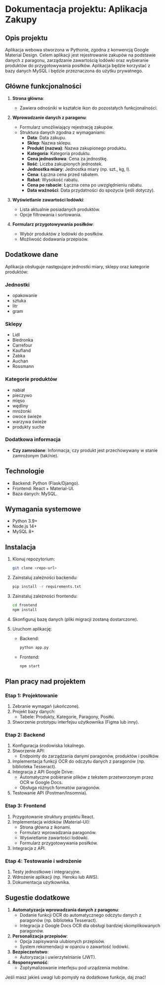 # Dokumentacja projektu: Aplikacja Zakupy

## Opis projektu

Aplikacja webowa stworzona w Pythonie, zgodna z konwencją Google Material Design. Celem aplikacji jest rejestrowanie zakupów na podstawie danych z paragonu, zarządzanie zawartością lodówki oraz wybieranie produktów do przygotowywania posiłków. Aplikacja będzie korzystać z bazy danych MySQL i będzie przeznaczona do użytku prywatnego.

## Główne funkcjonalności

1. **Strona główna**:

   - Zawiera odnośniki w kształcie ikon do pozostałych funkcjonalności.

2. **Wprowadzanie danych z paragonu**:

   - Formularz umożliwiający rejestrację zakupów.
   - Struktura danych zgodna z wymaganiami:
     - **Data**: Data zakupu.
     - **Sklep**: Nazwa sklepu.
     - **Produkt (nazwa)**: Nazwa zakupionego produktu.
     - **Kategoria**: Kategoria produktu.
     - **Cena jednostkowa**: Cena za jednostkę.
     - **Ilość**: Liczba zakupionych jednostek.
     - **Jednostka miary**: Jednostka miary (np. szt., kg, l).
     - **Cena**: Łączna cena przed rabatem.
     - **Rabat**: Wysokość rabatu.
     - **Cena po rabacie**: Łączna cena po uwzględnieniu rabatu.
     - **Data ważności**: Data przydatności do spożycia (jeśli dotyczy).

3. **Wyświetlanie zawartości lodówki**:

   - Lista aktualnie posiadanych produktów.
   - Opcje filtrowania i sortowania.

4. **Formularz przygotowywania posiłków**:

   - Wybór produktów z lodówki do posiłków.
   - Możliwość dodawania przepisów.

## Dodatkowe dane

Aplikacja obsługuje następujące jednostki miary, sklepy oraz kategorie produktów:

### Jednostki
- opakowanie
- sztuka
- litr
- gram

### Sklepy
- Lidl
- Biedronka
- Carrefour
- Kaufland
- Żabka
- Auchan
- Rossmann

### Kategorie produktów
- nabiał
- pieczywo
- mięso
- wędliny
- mrożonki
- owoce świeże
- warzywa świeże
- produkty suche

### Dodatkowa informacja
- **Czy zamrożone**: Informacja, czy produkt jest przechowywany w stanie zamrożonym (tak/nie).

## Technologie

- Backend: Python (Flask/Django).
- Frontend: React + Material-UI.
- Baza danych: MySQL.

## Wymagania systemowe

- Python 3.9+
- Node.js 14+
- MySQL 8+

## Instalacja

1. Klonuj repozytorium:

   ```bash
   git clone <repo-url>
   ```

2. Zainstaluj zależności backendu:

   ```bash
   pip install -r requirements.txt
   ```

3. Zainstaluj zależności frontendu:

   ```bash
   cd frontend
   npm install
   ```

4. Skonfiguruj bazę danych (pliki migracji zostaną dostarczone).

5. Uruchom aplikację:

   - Backend:
     ```bash
     python app.py
     ```
   - Frontend:
     ```bash
     npm start
     ```

## Plan pracy nad projektem

### Etap 1: Projektowanie

1. Zebranie wymagań (ukończone).
2. Projekt bazy danych:
   - Tabele: Produkty, Kategorie, Paragony, Posiłki.
3. Stworzenie prototypu interfejsu użytkownika (Figma lub inny).

### Etap 2: Backend

1. Konfiguracja środowiska lokalnego.
2. Stworzenie API:
   - Endpointy do zarządzania danymi paragonów, produktów i posiłków.
3. Implementacja funkcji OCR do odczytu danych z paragonów (np. biblioteka Tesseract).
4. Integracja z API Google Drive:
   - Automatyczne pobieranie plików z tekstem przetworzonym przez OCR w Google Docs.
   - Obsługa różnych formatów paragonów.
5. Testowanie API (Postman/Insomnia).

### Etap 3: Frontend

1. Przygotowanie struktury projektu React.
2. Implementacja widoków (Material-UI):
   - Strona główna z ikonami.
   - Formularz wprowadzania paragonów.
   - Wyświetlanie zawartości lodówki.
   - Formularz przygotowywania posiłków.
3. Integracja z API.

### Etap 4: Testowanie i wdrożenie

1. Testy jednostkowe i integracyjne.
2. Wdrożenie aplikacji (np. Heroku lub AWS).
3. Dokumentacja użytkownika.

## Sugestie dodatkowe

1. **Automatyzacja wprowadzania danych z paragonu**:
   - Dodanie funkcji OCR do automatycznego odczytu danych z paragonów (np. biblioteka Tesseract).
   - Integracja z Google Docs OCR dla obsługi bardziej skomplikowanych paragonów.
2. **Personalizacja przepisów**:
   - Opcja zapisywania ulubionych przepisów.
   - System rekomendacji w oparciu o zawartość lodówki.
3. **Bezpieczeństwo**:
   - Autoryzacja i uwierzytelnianie (JWT).
4. **Responsywność**:
   - Zoptymalizowanie interfejsu pod urządzenia mobilne.

Jeśli masz jakieś uwagi lub pomysły na dodatkowe funkcje, daj znać!

